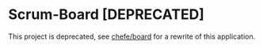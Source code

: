 # Scrum-Board [DEPRECATED]

This project is deprecated, see [chefe/board](https://github.com/chefe/board) for a rewrite of this application.
